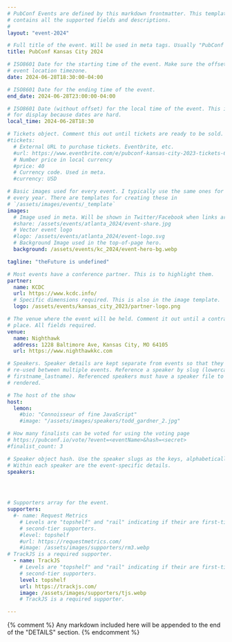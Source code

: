 ```yaml
---
# PubConf Events are defined by this markdown frontmatter. This template
# contains all the supported fields and descriptions.
#
layout: "event-2024"

# Full title of the event. Will be used in meta tags. Usually "PubConf City Year"
title: PubConf Kansas City 2024

# ISO8601 Date for the starting time of the event. Make sure the offset is in the
# event location timezone.
date: 2024-06-28T18:30:00-04:00

# ISO8601 Date for the ending time of the event.
end_date: 2024-06-28T23:00:00-04:00

# ISO8601 Date (without offset) for the local time of the event. This is used
# for display because dates are hard.
local_time: 2024-06-28T18:30

# Tickets object. Comment this out until tickets are ready to be sold.
#tickets:
  # External URL to purchase tickets. Eventbrite, etc.
  #url: https://www.eventbrite.com/e/pubconf-kansas-city-2023-tickets-634291331447
  # Number price in local currency
  #price: 40
  # Currency code. Used in meta.
  #currency: USD

# Basic images used for every event. I typically use the same ones for a location
# every year. There are templates for creating these in
# `/assets/images/events/_template`
images:
  # Image used in meta. Will be shown in Twitter/Facebook when links are shared.
  #share: /assets/events/atlanta_2024/event-share.jpg
  # Vector event logo
  #logo: /assets/events/atlanta_2024/event-logo.svg
  # Background Image used in the top-of-page hero.
  background: /assets/events/kc_2024/event-hero-bg.webp

tagline: "theFuture is undefined"

# Most events have a conference partner. This is to highlight them.
partner:
  name: KCDC
  url: https://www.kcdc.info/
  # Specific dimensions required. This is also in the image template.
  logo: /assets/events/kansas_city_2023/partner-logo.png

# The venue where the event will be held. Comment it out until a contract is in
# place. All fields required.
venue:
  name: Nighthawk
  address: 1228 Baltimore Ave, Kansas City, MO 64105
  url: https://www.nighthawkkc.com

# Speakers. Speaker details are kept separate from events so that they can be
# re-used between multiple events. Reference a speaker by slug (lowercase,
# firstname_lastname). Referenced speakers must have a speaker file to be
# rendered.

# The host of the show
host:
  lemon:
    #bio: "Connoisseur of fine JavaScript"
    #image: "/assets/images/speakers/todd_gardner_2.jpg"

# How many finalists can be voted for using the voting page
# https://pubconf.io/vote/?event=<eventName>&hash=<secret>
#finalist_count: 3

# Speaker object hash. Use the speaker slugs as the keys, alphabetically listed.
# Within each speaker are the event-specific details.
speakers:
  



# Supporters array for the event.
supporters:
  #- name: Request Metrics
    # Levels are "topshelf" and "rail" indicating if their are first-tier or
    # second-tier supporters.
    #level: topshelf
    #url: https://requestmetrics.com/
    #image: /assets/images/supporters/rm3.webp
# TrackJS is a required supporter.
  - name: TrackJS
    # Levels are "topshelf" and "rail" indicating if their are first-tier or
    # second-tier supporters.
    level: topshelf
    url: https://trackjs.com/
    image: /assets/images/supporters/tjs.webp
    # TrackJS is a required supporter.

---
```


{% comment %}
Any markdown included here will be appended to the end of the "DETAILS" section.
{% endcomment %}